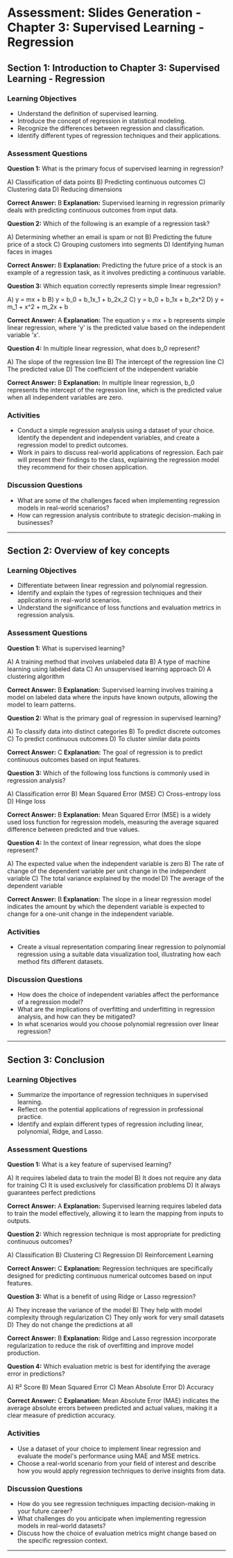 # Assessment: Slides Generation - Chapter 3: Supervised Learning - Regression

## Section 1: Introduction to Chapter 3: Supervised Learning - Regression

### Learning Objectives
- Understand the definition of supervised learning.
- Introduce the concept of regression in statistical modeling.
- Recognize the differences between regression and classification.
- Identify different types of regression techniques and their applications.

### Assessment Questions

**Question 1:** What is the primary focus of supervised learning in regression?

  A) Classification of data points
  B) Predicting continuous outcomes
  C) Clustering data
  D) Reducing dimensions

**Correct Answer:** B
**Explanation:** Supervised learning in regression primarily deals with predicting continuous outcomes from input data.

**Question 2:** Which of the following is an example of a regression task?

  A) Determining whether an email is spam or not
  B) Predicting the future price of a stock
  C) Grouping customers into segments
  D) Identifying human faces in images

**Correct Answer:** B
**Explanation:** Predicting the future price of a stock is an example of a regression task, as it involves predicting a continuous variable.

**Question 3:** Which equation correctly represents simple linear regression?

  A) y = mx + b
  B) y = b_0 + b_1x_1 + b_2x_2
  C) y = b_0 + b_1x + b_2x^2
  D) y = m_1 + x^2 + m_2x + b

**Correct Answer:** A
**Explanation:** The equation y = mx + b represents simple linear regression, where 'y' is the predicted value based on the independent variable 'x'.

**Question 4:** In multiple linear regression, what does b_0 represent?

  A) The slope of the regression line
  B) The intercept of the regression line
  C) The predicted value
  D) The coefficient of the independent variable

**Correct Answer:** B
**Explanation:** In multiple linear regression, b_0 represents the intercept of the regression line, which is the predicted value when all independent variables are zero.

### Activities
- Conduct a simple regression analysis using a dataset of your choice. Identify the dependent and independent variables, and create a regression model to predict outcomes.
- Work in pairs to discuss real-world applications of regression. Each pair will present their findings to the class, explaining the regression model they recommend for their chosen application.

### Discussion Questions
- What are some of the challenges faced when implementing regression models in real-world scenarios?
- How can regression analysis contribute to strategic decision-making in businesses?

---

## Section 2: Overview of key concepts

### Learning Objectives
- Differentiate between linear regression and polynomial regression.
- Identify and explain the types of regression techniques and their applications in real-world scenarios.
- Understand the significance of loss functions and evaluation metrics in regression analysis.

### Assessment Questions

**Question 1:** What is supervised learning?

  A) A training method that involves unlabeled data
  B) A type of machine learning using labeled data
  C) An unsupervised learning approach
  D) A clustering algorithm

**Correct Answer:** B
**Explanation:** Supervised learning involves training a model on labeled data where the inputs have known outputs, allowing the model to learn patterns.

**Question 2:** What is the primary goal of regression in supervised learning?

  A) To classify data into distinct categories
  B) To predict discrete outcomes
  C) To predict continuous outcomes
  D) To cluster similar data points

**Correct Answer:** C
**Explanation:** The goal of regression is to predict continuous outcomes based on input features.

**Question 3:** Which of the following loss functions is commonly used in regression analysis?

  A) Classification error
  B) Mean Squared Error (MSE)
  C) Cross-entropy loss
  D) Hinge loss

**Correct Answer:** B
**Explanation:** Mean Squared Error (MSE) is a widely used loss function for regression models, measuring the average squared difference between predicted and true values.

**Question 4:** In the context of linear regression, what does the slope represent?

  A) The expected value when the independent variable is zero
  B) The rate of change of the dependent variable per unit change in the independent variable
  C) The total variance explained by the model
  D) The average of the dependent variable

**Correct Answer:** B
**Explanation:** The slope in a linear regression model indicates the amount by which the dependent variable is expected to change for a one-unit change in the independent variable.

### Activities
- Create a visual representation comparing linear regression to polynomial regression using a suitable data visualization tool, illustrating how each method fits different datasets.

### Discussion Questions
- How does the choice of independent variables affect the performance of a regression model?
- What are the implications of overfitting and underfitting in regression analysis, and how can they be mitigated?
- In what scenarios would you choose polynomial regression over linear regression?

---

## Section 3: Conclusion

### Learning Objectives
- Summarize the importance of regression techniques in supervised learning.
- Reflect on the potential applications of regression in professional practice.
- Identify and explain different types of regression including linear, polynomial, Ridge, and Lasso.

### Assessment Questions

**Question 1:** What is a key feature of supervised learning?

  A) It requires labeled data to train the model
  B) It does not require any data for training
  C) It is used exclusively for classification problems
  D) It always guarantees perfect predictions

**Correct Answer:** A
**Explanation:** Supervised learning requires labeled data to train the model effectively, allowing it to learn the mapping from inputs to outputs.

**Question 2:** Which regression technique is most appropriate for predicting continuous outcomes?

  A) Classification
  B) Clustering
  C) Regression
  D) Reinforcement Learning

**Correct Answer:** C
**Explanation:** Regression techniques are specifically designed for predicting continuous numerical outcomes based on input features.

**Question 3:** What is a benefit of using Ridge or Lasso regression?

  A) They increase the variance of the model
  B) They help with model complexity through regularization
  C) They only work for very small datasets
  D) They do not change the predictions at all

**Correct Answer:** B
**Explanation:** Ridge and Lasso regression incorporate regularization to reduce the risk of overfitting and improve model production.

**Question 4:** Which evaluation metric is best for identifying the average error in predictions?

  A) R² Score
  B) Mean Squared Error
  C) Mean Absolute Error
  D) Accuracy

**Correct Answer:** C
**Explanation:** Mean Absolute Error (MAE) indicates the average absolute errors between predicted and actual values, making it a clear measure of prediction accuracy.

### Activities
- Use a dataset of your choice to implement linear regression and evaluate the model's performance using MAE and MSE metrics.
- Choose a real-world scenario from your field of interest and describe how you would apply regression techniques to derive insights from data.

### Discussion Questions
- How do you see regression techniques impacting decision-making in your future career?
- What challenges do you anticipate when implementing regression models in real-world datasets?
- Discuss how the choice of evaluation metrics might change based on the specific regression context.

---

